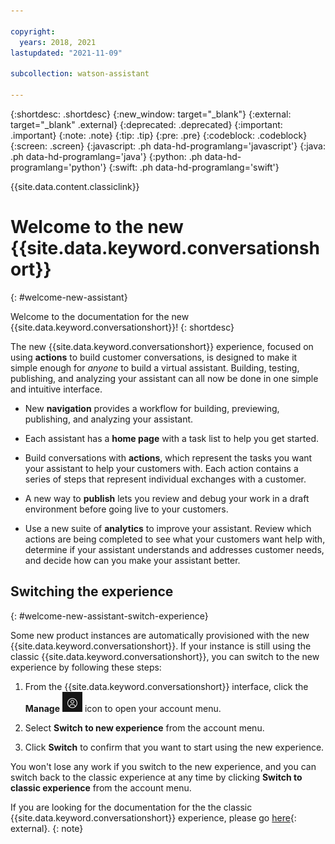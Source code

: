 ```yaml
---

copyright:
  years: 2018, 2021
lastupdated: "2021-11-09"

subcollection: watson-assistant

---
```


{:shortdesc: .shortdesc}
{:new_window: target="_blank"}
{:external: target="_blank" .external}
{:deprecated: .deprecated}
{:important: .important}
{:note: .note}
{:tip: .tip}
{:pre: .pre}
{:codeblock: .codeblock}
{:screen: .screen}
{:javascript: .ph data-hd-programlang='javascript'}
{:java: .ph data-hd-programlang='java'}
{:python: .ph data-hd-programlang='python'}
{:swift: .ph data-hd-programlang='swift'}

{{site.data.content.classiclink}}

# Welcome to the new {{site.data.keyword.conversationshort}}
{: #welcome-new-assistant}

Welcome to the documentation for the new {{site.data.keyword.conversationshort}}!
{: shortdesc}

The new {{site.data.keyword.conversationshort}} experience, focused on using **actions** to build customer conversations, is designed to make it simple enough for *anyone* to build a virtual assistant. Building, testing,  publishing, and analyzing your assistant can all now be done in one simple and intuitive interface.

- New **navigation** provides a workflow for building, previewing, publishing, and analyzing your assistant. 

- Each assistant has a **home page** with a task list to help you get started.

- Build conversations with **actions**, which represent the tasks you want your assistant to help your customers with. Each action contains a series of steps that represent individual exchanges with a customer.

- A new way to **publish** lets you review and debug your work in a draft environment before going live to your customers.

- Use a new suite of **analytics** to improve your assistant. Review which actions are being completed to see what your customers want help with, determine if your assistant understands and addresses customer needs, and decide how can you make your assistant better.

## Switching the experience
{: #welcome-new-assistant-switch-experience}

Some new product instances are automatically provisioned with the new {{site.data.keyword.conversationshort}}. If your instance is still using the classic {{site.data.keyword.conversationshort}}, you can switch to the new experience by following these steps:

1. From the {{site.data.keyword.conversationshort}} interface, click the **Manage** ![Manage icon](images/user-icon.png) icon to open your account menu.

1. Select **Switch to new experience** from the account menu.

1. Click **Switch** to confirm that you want to start using the new experience.

You won't lose any work if you switch to the new experience, and you can switch back to the classic experience at any time by clicking **Switch to classic experience** from the account menu.

If you are looking for the documentation for the the classic {{site.data.keyword.conversationshort}} experience, please go [here](https://cloud.ibm.com/docs/assistant){: external}.
{: note}

